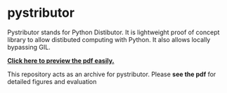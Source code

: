 # pystributor
Pystributor stands for Python Distibutor. It is lightweight proof of concept library to allow distibuted computing with Python. It also allows locally bypassing GIL.

[**Click here to preview the pdf easily.**](https://github.com/hirsimaki-markus/pystributor/blob/main/pystributor_report.pdf)

This repository acts as an archive for pystributor. Please **see the pdf** for detailed figures and evaluation


